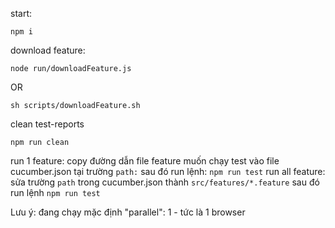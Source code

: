 start: 
```
npm i
```
download feature: 
```
node run/downloadFeature.js
``` 
OR 
```
sh scripts/downloadFeature.sh
```
clean test-reports
```
npm run clean
```
run 1 feature: copy đường dẫn file feature muốn chạy test vào file cucumber.json tại trường `path:`
sau đó run lệnh: `npm run test`
run all feature: sửa trường `path` trong cucumber.json thành `src/features/*.feature` sau đó run lệnh `npm run test`

Lưu ý: đang chạy mặc định "parallel": 1 - tức là 1 browser
